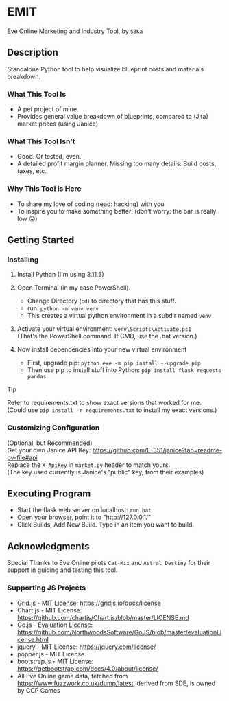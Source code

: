 # EMIT
Eve Online Marketing and Industry Tool, by `S3Ka`

## Description
Standalone Python tool to help visualize blueprint costs and materials breakdown.

### What This Tool Is
* A pet project of mine.
* Provides general value breakdown of blueprints, compared to (Jita) market prices (using Janice)

### What This Tool Isn't
* Good. Or tested, even.
* A detailed profit margin planner.  Missing too many details: Build costs, taxes, etc.

### Why This Tool is Here
* To share my love of coding (read: hacking) with you
* To inspire you to make something better! (don't worry: the bar is really low :stuck_out_tongue:)

## Getting Started

### Installing

1. Install Python (I'm using 3.11.5)

2. Open Terminal (in my case PowerShell).
   * Change Directory (`cd`) to directory that has this stuff.
   * run: `python -m venv venv`
   * This creates a virtual python environment in a subdir named `venv`

3. Activate your virtual environment: `venv\Scripts\Activate.ps1` \
   (That's the PowerShell command.  If CMD, use the .bat version.)

4. Now install dependencies into your new virtual environment
   * First, upgrade pip: `python.exe -m pip install --upgrade pip`
   * Then use pip to install stuff into Python: `pip install flask requests pandas`

> [!TIP]
> Refer to requirements.txt to show exact versions that worked for me.\
> (Could use `pip install -r requirements.txt` to install my exact versions.)

### Customizing Configuration

(Optional, but Recommended)\
Get your own Janice API Key: https://github.com/E-351/janice?tab=readme-ov-file#api \
Replace the `X-ApiKey` in `market.py` header to match yours.\
(The key used currently is Janice's "public" key, from their examples)

## Executing Program

* Start the flask web server on localhost: `run.bat`
* Open your browser, point it to "http://127.0.0.1/"
* Click Builds, Add New Build. Type in an item you want to build.

## Acknowledgments
Special Thanks to Eve Online pilots `Cat-Mix` and `Astral Destiny` for their support in guiding and testing this tool.

### Supporting JS Projects
* Grid.js - MIT License: https://gridjs.io/docs/license 
* Chart.js - MIT License: https://github.com/chartjs/Chart.js/blob/master/LICENSE.md
* Go.js - Evaluation License: https://github.com/NorthwoodsSoftware/GoJS/blob/master/evaluationLicense.html
* jquery - MIT License: https://jquery.com/license/
* popper.js - MIT License
* bootstrap.js - MIT License: https://getbootstrap.com/docs/4.0/about/license/
* All Eve Online game data, fetched from https://www.fuzzwork.co.uk/dump/latest, derived from SDE, is owned by CCP Games
